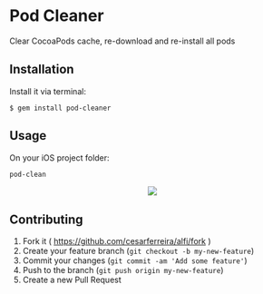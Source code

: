 # Pod Cleaner

Clear CocoaPods cache, re-download and re-install all pods


## Installation

Install it via terminal:

    $ gem install pod-cleaner

## Usage

On your iOS project folder:

```bash
pod-clean
```

<p align="center">
<img src="https://raw.github.com/cesarferreira/alfi/master/extras/images/terminal01.gif" />
</p>


## Contributing

1. Fork it ( https://github.com/cesarferreira/alfi/fork )
2. Create your feature branch (`git checkout -b my-new-feature`)
3. Commit your changes (`git commit -am 'Add some feature'`)
4. Push to the branch (`git push origin my-new-feature`)
5. Create a new Pull Request
